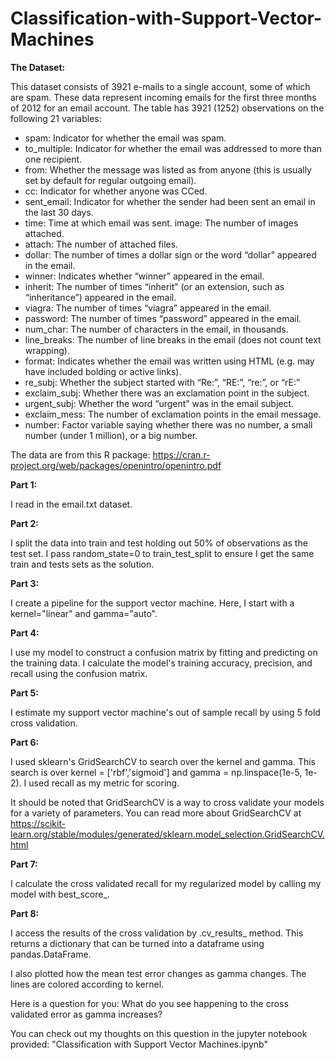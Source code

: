 # Classification-with-Support-Vector-Machines

**The Dataset:** 

This dataset consists of 3921 e-mails to a single account, some of which are spam. These data represent incoming emails for the first three months of 2012 for an email account.  The table has 3921 (1252) observations on the following 21 variables:

- spam: Indicator for whether the email was spam. 
- to_multiple: Indicator for whether the email was addressed to more than one recipient. 
- from: Whether the message was listed as from anyone (this is usually set by default for regular outgoing email). 
- cc: Indicator for whether anyone was CCed. 
- sent_email: Indicator for whether the sender had been sent an email in the last 30 days. 
- time: Time at which email was sent. image: The number of images attached. 
- attach: The number of attached files. 
- dollar: The number of times a dollar sign or the word “dollar” appeared in the email. 
- winner: Indicates whether “winner” appeared in the email. 
- inherit: The number of times “inherit” (or an extension, such as “inheritance”) appeared in the email. 
- viagra: The number of times “viagra” appeared in the email. 
- password: The number of times “password” appeared in the email. 
- num_char: The number of characters in the email, in thousands. 
- line_breaks: The number of line breaks in the email (does not count text wrapping). 
- format: Indicates whether the email was written using HTML (e.g. may have included bolding or active links). 
- re_subj: Whether the subject started with “Re:”, “RE:”, “re:”, or “rE:” 
- exclaim_subj: Whether there was an exclamation point in the subject. 
- urgent_subj: Whether the word “urgent” was in the email subject. 
- exclaim_mess: The number of exclamation points in the email message. 
- number: Factor variable saying whether there was no number, a small number (under 1 million), or a big number. 

The data are from this R package: https://cran.r-project.org/web/packages/openintro/openintro.pdf

**Part 1:**

I read in the email.txt dataset.

**Part 2:**

I split the data into train and test holding out 50% of observations as the test set. I pass random_state=0 to train_test_split to ensure I get the same train and tests sets as the solution.

**Part 3:**

I create a pipeline for the support vector machine. Here, I start with a kernel="linear" and gamma="auto".

**Part 4:**

I use my model to construct a confusion matrix by fitting and predicting on the training data. I calculate the model's training accuracy, precision, and recall using the confusion matrix.

**Part 5:**

I estimate my support vector machine's out of sample recall by using 5 fold cross validation.

**Part 6:**

I used sklearn's GridSearchCV to search over the kernel and gamma. This search is over kernel = ['rbf','sigmoid'] and gamma = np.linspace(1e-5, 1e-2). I used recall as my metric for scoring.

It should be noted that GridSearchCV is a way to cross validate your models for a variety of parameters. You can read more about GridSearchCV at https://scikit-learn.org/stable/modules/generated/sklearn.model_selection.GridSearchCV.html

**Part 7:**

I calculate the cross validated recall for my regularized model by calling my model with best_score_.

**Part 8:**

I access the results of the cross validation by .cv_results_ method. This returns a dictionary that can be turned into a dataframe using pandas.DataFrame.

I also plotted how the mean test error changes as gamma changes. The lines are colored according to kernel. 

Here is a question for you:
What do you see happening to the cross validated error as gamma increases?

You can check out my thoughts on this question in the jupyter notebook provided: "Classification with Support Vector Machines.ipynb"
